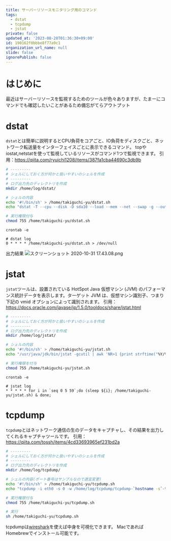 ```yaml
---
title: サーバーリソースモニタリング用のコマンド
tags:
  - dstat
  - tcpdump
  - jstat
private: false
updated_at: '2023-08-20T01:36:30+09:00'
id: 190162f0bbbe8f77a9c1
organization_url_name: null
slide: false
ignorePublish: false
---
```

# はじめに

最近はサーバーリソースを監視するためのツールが色々ありますが、たまーにコマンドでも確認したいことがあるため備忘がてらアウトプット

# dstat

`dstat`とは簡単に説明するとCPU負荷をコアごと、IO負荷をディスクごと、ネットワーク転送量をインターフェイスごとに表示できるコマンド。 topやiostat,netstatを使って監視しているリソースがコマンド1つで監視できます。
引用：https://qiita.com/ryuichi1208/items/387fa1cba44690c3db9b

```bash:dstat.sh
# ---------
# シェルにしておく方が何かと扱いやすいのシェルを作成
# ---------
# ログ出力先のディレクトリを作成
mkdir /home/log/dstat/

# シェルの内容
echo '#!/bin/sh' > /home/takiguchi-yu/dstat.sh
echo "dstat -T --cpu --disk -D sda10 --load --mem --net --swap -g --output /home/log/dstat/dstat-\`hostname -s\`-\`date +%Y-%m-%d-%H\`.csv 1 3599" >> /home/takiguchi-yu/dstat.sh

# 実行権限付与
chmod 755 /home/takiguchi-yu/dstat.sh
```

```bash:crontab
crontab -e
 
# dstat log
0 * * * * /home/takiguchi-yu/dstat.sh > /dev/null
```

出力結果
![スクリーンショット 2020-10-31 17.43.08.png](https://qiita-image-store.s3.ap-northeast-1.amazonaws.com/0/59081/eecec1fe-6fa7-1467-7311-fb970f9a912d.png)


# jstat

`jstat`ツールは、設置されている HotSpot Java 仮想マシン (JVM) のパフォーマンス統計データを表示します。ターゲット JVM は、仮想マシン識別子、つまり下記の vmid オプションによって識別されます。
引用：https://docs.oracle.com/javase/jp/1.5.0/tooldocs/share/jstat.html

```bash:jstat.sh
# ---------
# シェルにしておく方が何かと扱いやすいのシェルを作成
# ---------
# ログ出力先のディレクトリを作成
mkdir /home/log/jstat/

# シェルの内容
echo '#!/bin/sh' > /home/takiguchi-yu/jstat.sh
echo "/usr/java/jdk/bin/jstat -gcutil | awk 'NR>1 {print strftime("%Y/%m/%d %H:%M:%S"),$0} {system(":")}' | sed -r 's/  +/,/g' >> /home/log/jstat/jstat_\`hostname -s\`-\`date +%Y-%m-%d-%H\`.log" >> /home/takiguchi-yu/jstat.sh

# 実行権限を付与
chmod 755 /home/takiguchi-yu/jstat.sh
```

```bash:crontab
crontab -e
 
# jstat log
* * * * * for i in `seq 0 5 59`;do (sleep ${i}; /home/takiguchi-yu/jstat.sh) & done;
```

# tcpdump

`tcpdump`とはネットワーク通信の生のデータをキャプチャし、その結果を出力してくれるキャプチャツールです。
引用：https://qiita.com/tossh/items/4cd33693965ef231bd2a

```bash:tcpdump.sh
# ---------
# シェルにしておく方が何かと扱いやすいのシェルを作成
# ---------
# ログ出力先のディレクトリを作成
mkdir /home/log/tcpdump/

# シェルの内容(ポート番号はサンプルなので適宜変更)
echo '#!/bin/sh' > /home/takiguchi-yu/tcpdump.sh
echo "tcpdump -i eth0 -s 0 -w /home/log/tcpdump/tcpdump-`hostname -s`-%Y-%m-%d-%H.pcap -G 3600 -Z root -z gzip \( tcp port 9160\) or \( tcp port 7000 \)" >> /home/takiguchi-yu/tcpdump.sh

# 実行権限付与
chmod 755 /home/takiguchi-yu/tcpdump.sh
```

```bash
# 実行
sh /home/takiguchi-yu/tcpdump.sh
```

tcpdumpは[wireshark](https://www.wireshark.org/)を使えば中身を可視化できます。
MacであればHomebrewでインストール可能です。
